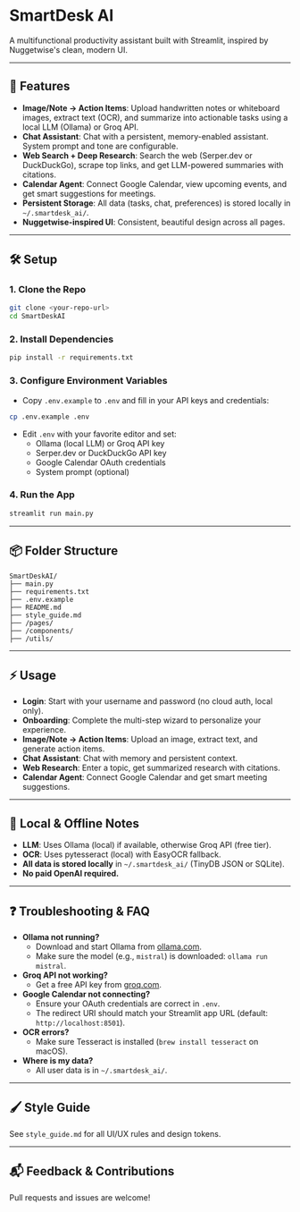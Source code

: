 # SmartDesk AI

A multifunctional productivity assistant built with Streamlit, inspired by Nuggetwise's clean, modern UI.

---

## 🚀 Features

- **Image/Note → Action Items**: Upload handwritten notes or whiteboard images, extract text (OCR), and summarize into actionable tasks using a local LLM (Ollama) or Groq API.
- **Chat Assistant**: Chat with a persistent, memory-enabled assistant. System prompt and tone are configurable.
- **Web Search + Deep Research**: Search the web (Serper.dev or DuckDuckGo), scrape top links, and get LLM-powered summaries with citations.
- **Calendar Agent**: Connect Google Calendar, view upcoming events, and get smart suggestions for meetings.
- **Persistent Storage**: All data (tasks, chat, preferences) is stored locally in `~/.smartdesk_ai/`.
- **Nuggetwise-inspired UI**: Consistent, beautiful design across all pages.

---

## 🛠️ Setup

### 1. Clone the Repo
```bash
git clone <your-repo-url>
cd SmartDeskAI
```

### 2. Install Dependencies
```bash
pip install -r requirements.txt
```

### 3. Configure Environment Variables
- Copy `.env.example` to `.env` and fill in your API keys and credentials:

```bash
cp .env.example .env
```

- Edit `.env` with your favorite editor and set:
  - Ollama (local LLM) or Groq API key
  - Serper.dev or DuckDuckGo API key
  - Google Calendar OAuth credentials
  - System prompt (optional)

### 4. Run the App
```bash
streamlit run main.py
```

---

## 📦 Folder Structure

```
SmartDeskAI/
├── main.py
├── requirements.txt
├── .env.example
├── README.md
├── style_guide.md
├── /pages/
├── /components/
├── /utils/
```

---

## ⚡ Usage
- **Login**: Start with your username and password (no cloud auth, local only).
- **Onboarding**: Complete the multi-step wizard to personalize your experience.
- **Image/Note → Action Items**: Upload an image, extract text, and generate action items.
- **Chat Assistant**: Chat with memory and persistent context.
- **Web Research**: Enter a topic, get summarized research with citations.
- **Calendar Agent**: Connect Google Calendar and get smart meeting suggestions.

---

## 🧩 Local & Offline Notes
- **LLM**: Uses Ollama (local) if available, otherwise Groq API (free tier).
- **OCR**: Uses pytesseract (local) with EasyOCR fallback.
- **All data is stored locally** in `~/.smartdesk_ai/` (TinyDB JSON or SQLite).
- **No paid OpenAI required.**

---

## ❓ Troubleshooting & FAQ

- **Ollama not running?**
  - Download and start Ollama from [ollama.com](https://ollama.com/).
  - Make sure the model (e.g., `mistral`) is downloaded: `ollama run mistral`.
- **Groq API not working?**
  - Get a free API key from [groq.com](https://console.groq.com/).
- **Google Calendar not connecting?**
  - Ensure your OAuth credentials are correct in `.env`.
  - The redirect URI should match your Streamlit app URL (default: `http://localhost:8501`).
- **OCR errors?**
  - Make sure Tesseract is installed (`brew install tesseract` on macOS).
- **Where is my data?**
  - All user data is in `~/.smartdesk_ai/`.

---

## 🖌️ Style Guide
See `style_guide.md` for all UI/UX rules and design tokens.

---

## 📬 Feedback & Contributions
Pull requests and issues are welcome! 
